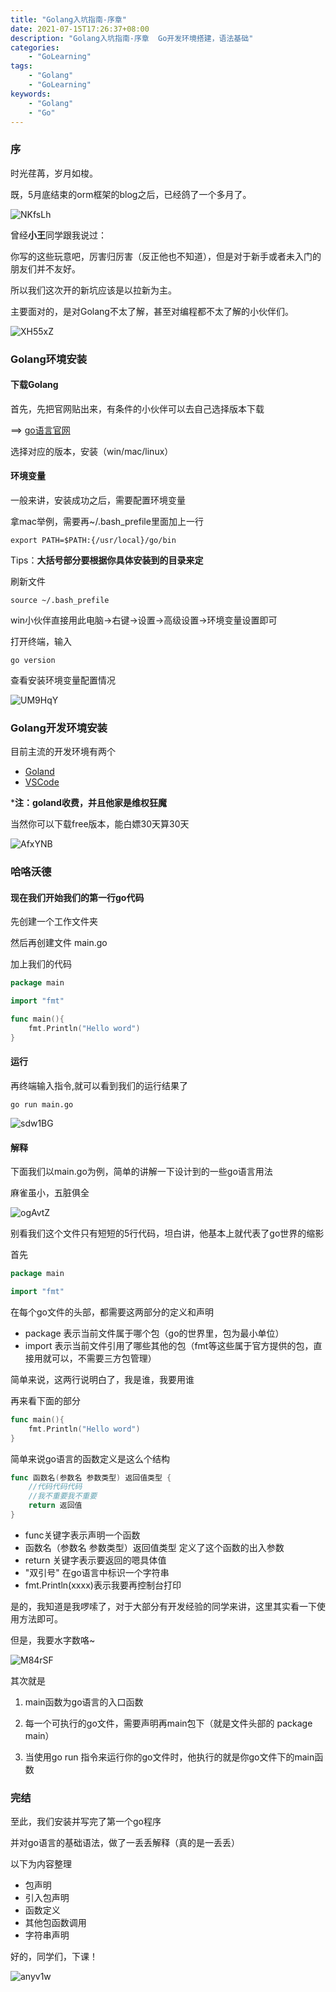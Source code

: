 ```yaml
---
title: "Golang入坑指南-序章"
date: 2021-07-15T17:26:37+08:00
description: "Golang入坑指南-序章  Go开发环境搭建，语法基础"
categories:
    - "GoLearning"
tags:
    - "Golang"
    - "GoLearning"
keywords:
    - "Golang"
    - "Go"
---
```



### 序

时光荏苒，岁月如梭。

既，5月底结束的orm框架的blog之后，已经鸽了一个多月了。

![NKfsLh](https://blog-img.luanruisong.com/blog/img/2021/07/15/NKfsLh.jpg)

曾经**小王**同学跟我说过：

你写的这些玩意吧，厉害归厉害（反正他也不知道），但是对于新手或者未入门的朋友们并不友好。

所以我们这次开的新坑应该是以拉新为主。

主要面对的，是对Golang不太了解，甚至对编程都不太了解的小伙伴们。

![XH55xZ](https://blog-img.luanruisong.com/blog/img/2021/07/15/XH55xZ.jpg)

### Golang环境安装

#### 下载Golang

首先，先把官网贴出来，有条件的小伙伴可以去自己选择版本下载

==> [go语言官网](https://golang.org/)

选择对应的版本，安装（win/mac/linux）

#### 环境变量

一般来讲，安装成功之后，需要配置环境变量

拿mac举例，需要再~/.bash_prefile里面加上一行

```shell
export PATH=$PATH:{/usr/local}/go/bin 
```

Tips：**大括号部分要根据你具体安装到的目录来定**

刷新文件

```shell
source ~/.bash_prefile
```

win小伙伴直接用此电脑->右键->设置->高级设置->环境变量设置即可

打开终端，输入

```shell
go version
```

查看安装环境变量配置情况

![UM9HqY](https://blog-img.luanruisong.com/blog/img/2021/07/15/UM9HqY.png)

### Golang开发环境安装

目前主流的开发环境有两个

- [Goland](https://www.jetbrains.com/go/)
- [VSCode](https://code.visualstudio.com/)

***注：goland收费，并且他家是维权狂魔**

当然你可以下载free版本，能白嫖30天算30天

![AfxYNB](https://blog-img.luanruisong.com/blog/img/2021/07/15/AfxYNB.jpg)

### 哈咯沃德

#### 现在我们开始我们的第一行go代码

先创建一个工作文件夹

然后再创建文件 main.go

加上我们的代码

```go
package main

import "fmt"

func main(){
    fmt.Println("Hello word")
}
```

#### 运行

再终端输入指令,就可以看到我们的运行结果了

```shell
go run main.go
```

![sdw1BG](https://blog-img.luanruisong.com/blog/img/2021/07/15/sdw1BG.png)

#### 解释

下面我们以main.go为例，简单的讲解一下设计到的一些go语言用法

麻雀虽小，五脏俱全

![ogAvtZ](https://blog-img.luanruisong.com/blog/img/2021/07/15/ogAvtZ.jpg)

别看我们这个文件只有短短的5行代码，坦白讲，他基本上就代表了go世界的缩影

首先

```go
package main

import "fmt"
```

在每个go文件的头部，都需要这两部分的定义和声明

- package 表示当前文件属于哪个包（go的世界里，包为最小单位）
- import 表示当前文件引用了哪些其他的包（fmt等这些属于官方提供的包，直接用就可以，不需要三方包管理）

简单来说，这两行说明白了，我是谁，我要用谁

再来看下面的部分

```go
func main(){
    fmt.Println("Hello word")
}
```

简单来说go语言的函数定义是这么个结构

```go
func 函数名(参数名 参数类型) 返回值类型 {
    //代码代码代码
    //我不重要我不重要
    return 返回值
}
```

- func关键字表示声明一个函数
- 函数名（参数名 参数类型）返回值类型 定义了这个函数的出入参数
- return 关键字表示要返回的嗯具体值
- "双引号" 在go语言中标识一个字符串
- fmt.Println(xxxx)表示我要再控制台打印

是的，我知道是我啰嗦了，对于大部分有开发经验的同学来讲，这里其实看一下使用方法即可。

但是，我要水字数咯~

![M84rSF](https://blog-img.luanruisong.com/blog/img/2021/07/15/M84rSF.jpg)

其次就是

1. main函数为go语言的入口函数

2. 每一个可执行的go文件，需要声明再main包下（就是文件头部的 package main）

3. 当使用go run 指令来运行你的go文件时，他执行的就是你go文件下的main函数

### 完结

至此，我们安装并写完了第一个go程序

并对go语言的基础语法，做了一丢丢解释（真的是一丢丢）

以下为内容整理

- 包声明
- 引入包声明
- 函数定义
- 其他包函数调用
- 字符串声明

好的，同学们，下课！

![anyv1w](https://blog-img.luanruisong.com/blog/img/2021/07/15/anyv1w.jpg)
